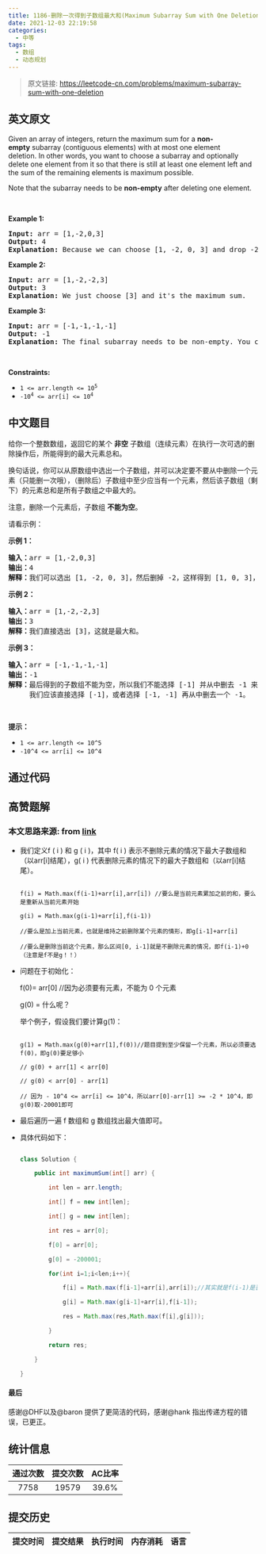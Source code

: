 ```yaml
---
title: 1186-删除一次得到子数组最大和(Maximum Subarray Sum with One Deletion)
date: 2021-12-03 22:19:58
categories:
  - 中等
tags:
  - 数组
  - 动态规划
---
```


> 原文链接: https://leetcode-cn.com/problems/maximum-subarray-sum-with-one-deletion


## 英文原文
<div><p>Given an array of integers, return the maximum sum for a <strong>non-empty</strong>&nbsp;subarray (contiguous elements) with at most one element deletion.&nbsp;In other words, you want to choose a subarray and optionally delete one element from it so that there is still at least one element left and the&nbsp;sum of the remaining elements is maximum possible.</p>

<p>Note that the subarray needs to be <strong>non-empty</strong> after deleting one element.</p>

<p>&nbsp;</p>
<p><strong>Example 1:</strong></p>

<pre>
<strong>Input:</strong> arr = [1,-2,0,3]
<strong>Output:</strong> 4
<strong>Explanation: </strong>Because we can choose [1, -2, 0, 3] and drop -2, thus the subarray [1, 0, 3] becomes the maximum value.</pre>

<p><strong>Example 2:</strong></p>

<pre>
<strong>Input:</strong> arr = [1,-2,-2,3]
<strong>Output:</strong> 3
<strong>Explanation: </strong>We just choose [3] and it&#39;s the maximum sum.
</pre>

<p><strong>Example 3:</strong></p>

<pre>
<strong>Input:</strong> arr = [-1,-1,-1,-1]
<strong>Output:</strong> -1
<strong>Explanation:</strong>&nbsp;The final subarray needs to be non-empty. You can&#39;t choose [-1] and delete -1 from it, then get an empty subarray to make the sum equals to 0.
</pre>

<p>&nbsp;</p>
<p><strong>Constraints:</strong></p>

<ul>
	<li><code>1 &lt;= arr.length &lt;= 10<sup>5</sup></code></li>
	<li><code>-10<sup>4</sup> &lt;= arr[i] &lt;= 10<sup>4</sup></code></li>
</ul>
</div>

## 中文题目
<div><p>给你一个整数数组，返回它的某个&nbsp;<strong>非空</strong> 子数组（连续元素）在执行一次可选的删除操作后，所能得到的最大元素总和。</p>

<p>换句话说，你可以从原数组中选出一个子数组，并可以决定要不要从中删除一个元素（只能删一次哦），（删除后）子数组中至少应当有一个元素，然后该子数组（剩下）的元素总和是所有子数组之中最大的。</p>

<p>注意，删除一个元素后，子数组 <strong>不能为空</strong>。</p>

<p>请看示例：</p>

<p><strong>示例 1：</strong></p>

<pre><strong>输入：</strong>arr = [1,-2,0,3]
<strong>输出：</strong>4
<strong>解释：</strong>我们可以选出 [1, -2, 0, 3]，然后删掉 -2，这样得到 [1, 0, 3]，和最大。</pre>

<p><strong>示例 2：</strong></p>

<pre><strong>输入：</strong>arr = [1,-2,-2,3]
<strong>输出：</strong>3
<strong>解释：</strong>我们直接选出 [3]，这就是最大和。
</pre>

<p><strong>示例 3：</strong></p>

<pre><strong>输入：</strong>arr = [-1,-1,-1,-1]
<strong>输出：</strong>-1
<strong>解释：</strong>最后得到的子数组不能为空，所以我们不能选择 [-1] 并从中删去 -1 来得到 0。
     我们应该直接选择 [-1]，或者选择 [-1, -1] 再从中删去一个 -1。
</pre>

<p>&nbsp;</p>

<p><strong>提示：</strong></p>

<ul>
	<li><code>1 &lt;= arr.length &lt;= 10^5</code></li>
	<li><code>-10^4 &lt;= arr[i] &lt;= 10^4</code></li>
</ul>
</div>

## 通过代码
<RecoDemo>
</RecoDemo>


## 高赞题解
### 本文思路来源: from [link](https://***.com/file_system/file/content/whole/index/content/5466) 

- 我们定义f ( i ) 和 g ( i )，其中 f( i ) 表示不删除元素的情况下最大子数组和（以arr[i]结尾），g( i ) 代表删除元素的情况下的最大子数组和（以arr[i]结尾）。

    ```
    f(i) = Math.max(f(i-1)+arr[i],arr[i]) //要么是当前元素累加之前的和，要么是重新从当前元素开始
    g(i) = Math.max(g(i-1)+arr[i],f(i-1)) 
    //要么是加上当前元素，也就是维持之前删除某个元素的情形，即g[i-1]+arr[i]
    //要么是删除当前这个元素，那么区间[0, i-1]就是不删除元素的情况，即f(i-1)+0（注意是f不是g！！）
    ```

- 问题在于初始化：

    f(0)= arr[0] //因为必须要有元素，不能为 0 个元素

    g(0) = 什么呢？

    举个例子，假设我们要计算g(1)：

    ```
    g(1) = Math.max(g(0)+arr[1],f(0))//题目提到至少保留一个元素，所以必须要选f(0)，即g(0)要足够小
    // g(0) + arr[1] < arr[0]
    // g(0) < arr[0] - arr[1]
    // 因为 - 10^4 <= arr[i] <= 10^4，所以arr[0]-arr[1] >= -2 * 10^4，即g(0)取-20001即可
    ```

- 最后遍历一遍 f 数组和 g 数组找出最大值即可。

- 具体代码如下：

  ```java
  class Solution {
      public int maximumSum(int[] arr) {
          int len = arr.length;
          int[] f = new int[len];
          int[] g = new int[len];
          int res = arr[0]; 
          f[0] = arr[0];
          g[0] = -200001;
          for(int i=1;i<len;i++){
              f[i] = Math.max(f[i-1]+arr[i],arr[i]);//其实就是f(i-1)是否<0
              g[i] = Math.max(g[i-1]+arr[i],f[i-1]);
              res = Math.max(res,Math.max(f[i],g[i]));
          }
          return res;
      }
  }
  ```

#### 最后
感谢@DHF以及@baron 提供了更简洁的代码，感谢@hank 指出传递方程的错误，已更正。

## 统计信息
| 通过次数 | 提交次数 | AC比率 |
| :------: | :------: | :------: |
|    7758    |    19579    |   39.6%   |

## 提交历史
| 提交时间 | 提交结果 | 执行时间 |  内存消耗  | 语言 |
| :------: | :------: | :------: | :--------: | :--------: |

